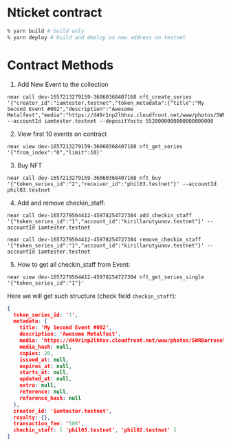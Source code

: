 # Nticket contract

```sh
% yarn build # build only
% yarn deploy # build and deploy on new address on testnet
```


# Contract Methods

1. Add New Event to the collection

```shell
near call dev-1657213279159-36060368407168 nft_create_series '{"creator_id":"iamtester.testnet","token_metadata":{"title":"My Second Event #002","description":"Awesome Metalfest","media":"https://d49r1np2lhhxv.cloudfront.net/www/photos/SWRBarroselasMetalfest2018_C1.jpg","copies":20},"price":"7"}' --accountId iamtester.testnet --depositYocto 5520000000000000000000
```

2. View first 10 events on contract

```shell
near view dev-1657213279159-36060368407168 nft_get_series '{"from_index":"0","limit":10}'
```

3. Buy NFT
```shell
near call dev-1657213279159-36060368407168 nft_buy '{"token_series_id":"2","receiver_id":"phil03.testnet"}' --accountId phil03.testnet
```

4. Add and remove checkin_staff:
```shell
near call dev-1657279564412-45978254727304 add_checkin_staff '{"token_series_id":"1","account_id":"kirillarutyunov.testnet"}' --accountId iamtester.testnet
```

```shell
near call dev-1657279564412-45978254727304 remove_checkin_staff '{"token_series_id":"1","account_id":"kirillarutyunov.testnet"}' --accountId iamtester.testnet
```

5. How to get all checkin_staff from Event:
```shell
near view dev-1657279564412-45978254727304 nft_get_series_single '{"token_series_id":"1"}'
```
Here we will get such structure (check field `checkin_staff`):
```json
{
  token_series_id: '1',
  metadata: {
    title: 'My Second Event #002',
    description: 'Awesome Metalfest',
    media: 'https://d49r1np2lhhxv.cloudfront.net/www/photos/SWRBarroselasMetalfest2018_C1.jpg',
    media_hash: null,
    copies: 20,
    issued_at: null,
    expires_at: null,
    starts_at: null,
    updated_at: null,
    extra: null,
    reference: null,
    reference_hash: null
  },
  creator_id: 'iamtester.testnet',
  royalty: {},
  transaction_fee: '500',
  checkin_staff: [ 'phil03.testnet', 'phil02.testnet' ]
}
```